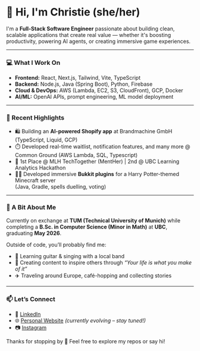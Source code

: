 # 👋 Hi, I'm Christie (she/her)

I'm a **Full-Stack Software Engineer** passionate about building clean, scalable applications that create real value — whether it's boosting productivity, powering AI agents, or creating immersive game experiences.

---

### 💻 What I Work On
- **Frontend:** React, Next.js, Tailwind, Vite, TypeScript
- **Backend:** Node.js, Java (Spring Boot), Python, Firebase
- **Cloud & DevOps:** AWS (Lambda, EC2, S3, CloudFront), GCP, Docker
- **AI/ML:** OpenAI APIs, prompt engineering, ML model deployment

---

### 🚀 Recent Highlights
- 🛍️ Building an **AI-powered Shopify app** at Brandmachine GmbH (TypeScript, Liquid, GCP)
- ⏱️ Developed real-time waitlist, notification features, and many more @ Common Ground (AWS Lambda, SQL, Typescript)
- 🧠 1st Place @ MLH TechTogether (MentHer) | 2nd @ UBC Learning Analytics Hackathon
- 🧙‍♀️ Developed immersive **Bukkit plugins** for a Harry Potter-themed Minecraft server  
  (Java, Gradle, spells duelling, voting)

---

### 🌱 A Bit About Me
Currently on exchange at **TUM (Technical University of Munich)** while completing a **B.Sc. in Computer Science (Minor in Math)** at **UBC**, graduating **May 2026**.

Outside of code, you’ll probably find me:
- 🎸 Learning guitar & singing with a local band
- 📸 Creating content to inspire others through *“Your life is what you make of it”*
- ✈️ Traveling around Europe, café-hopping and collecting stories

---

### 📫 Let’s Connect

- 🔗 [LinkedIn](https://www.linkedin.com/in/christie-leung-dev/)
- 🌐 [Personal Website](http://christie.murphyshome.net/) _(currently evolving – stay tuned!)_
- 📷 [Instagram](https://www.instagram.com/christiee.leungg/)

Thanks for stopping by 💛 Feel free to explore my repos or say hi!
